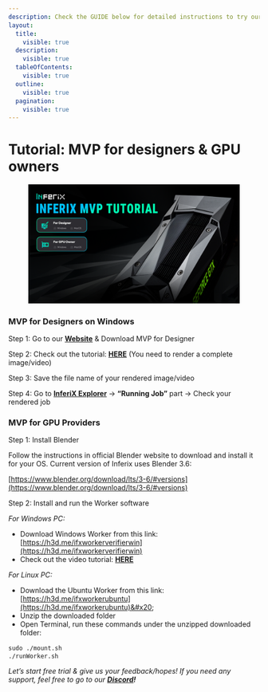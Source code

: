 ```yaml
---
description: Check the GUIDE below for detailed instructions to try our MVP yourself 👇
layout:
  title:
    visible: true
  description:
    visible: true
  tableOfContents:
    visible: true
  outline:
    visible: true
  pagination:
    visible: true
---
```


# Tutorial: MVP for designers & GPU owners

<figure><img src="../.gitbook/assets/guide (2).png" alt=""><figcaption></figcaption></figure>

### **MVP for Designers on Windows** <a href="#id-03d9" id="id-03d9"></a>

Step 1: Go to our [**Website**](https://inferix.io/) & Download MVP for Designer

Step 2: Check out the tutorial: [**HERE**](https://drive.google.com/drive/folders/1PPN99ARRUK2sWeMqcwNJ2i0xbsv2HEJk) (You need to render a complete image/video)

Step 3: Save the file name of your rendered image/video

Step 4: Go to [**InferiX Explorer**](https://dash.inferix.io/workers) -> **“Running Job”** part -> Check your rendered job

### **MVP for GPU Providers** <a href="#id-9fbc" id="id-9fbc"></a>

Step 1: Install Blender

Follow the instructions in official Blender website to download and install it for your OS. Current version of Inferix uses Blender 3.6:

[https://www.blender.org/download/lts/3-6/#versions](https://www.blender.org/download/lts/3-6/#versions)

Step 2: Install and run the Worker software

_For Windows PC:_&#x20;

* Download Windows Worker from this link: [https://h3d.me/ifxworkerverifierwin](https://h3d.me/ifxworkerverifierwin)
* Check out the video tutorial: [**HERE**](https://www.youtube.com/watch?v=ZPH9tKSPcsE)

_For Linux PC:_&#x20;

* Download the Ubuntu Worker from this link: [https://h3d.me/ifxworkerubuntu](https://h3d.me/ifxworkerubuntu)&#x20;
* Unzip the downloaded folder
* Open Terminal, run these commands under the unzipped downloaded folder:

```
sudo ./mount.sh
./runWorker.sh
```



_Let’s start free trial & give us your feedback/hopes! If you need any support, feel free to go to our_ [_**Discord**_](https://discord.com/invite/k7rVUYt6Td)_**!**_
